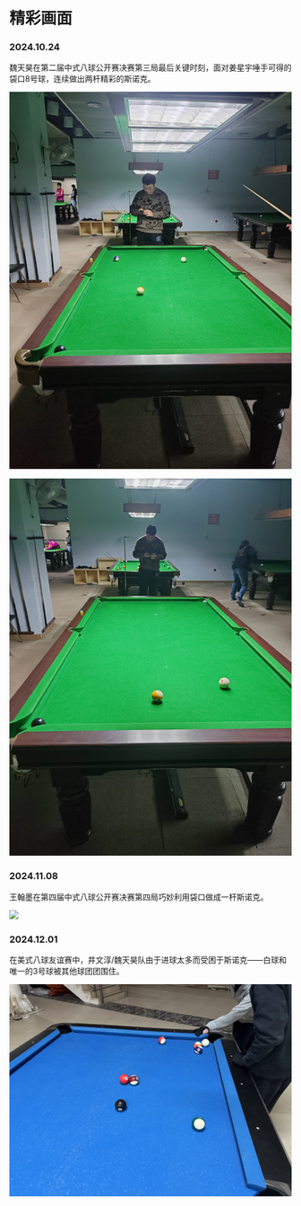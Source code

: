 # 精彩画面

### 2024.10.24

魏天昊在第二届中式八球公开赛决赛第三局最后关键时刻，面对姜星宇唾手可得的袋口8号球，连续做出两杆精彩的斯诺克。

![](./img/20241024_001.jpg)

![](./img/20241024_002.jpg)

### 2024.11.08

王翰墨在第四届中式八球公开赛决赛第四局巧妙利用袋口做成一杆斯诺克。

![](./img/20241108_001.jpg)

### 2024.12.01

在美式八球友谊赛中，井文淳/魏天昊队由于进球太多而受困于斯诺克——白球和唯一的3号球被其他球团团围住。

![](./img/20241201_001.jpg)